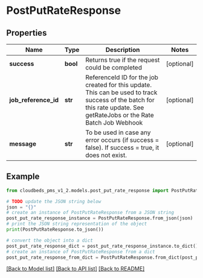# PostPutRateResponse


## Properties

Name | Type | Description | Notes
------------ | ------------- | ------------- | -------------
**success** | **bool** | Returns true if the request could be completed | [optional] 
**job_reference_id** | **str** | ReferenceId ID for the job created for this update.  This can be used to track success of the batch for this rate update. See getRateJobs or the Rate Batch Job Webhook | [optional] 
**message** | **str** | To be used in case any error occurs (if success &#x3D; false). If success &#x3D; true, it does not exist. | [optional] 

## Example

```python
from cloudbeds_pms_v1_2.models.post_put_rate_response import PostPutRateResponse

# TODO update the JSON string below
json = "{}"
# create an instance of PostPutRateResponse from a JSON string
post_put_rate_response_instance = PostPutRateResponse.from_json(json)
# print the JSON string representation of the object
print(PostPutRateResponse.to_json())

# convert the object into a dict
post_put_rate_response_dict = post_put_rate_response_instance.to_dict()
# create an instance of PostPutRateResponse from a dict
post_put_rate_response_from_dict = PostPutRateResponse.from_dict(post_put_rate_response_dict)
```
[[Back to Model list]](../README.md#documentation-for-models) [[Back to API list]](../README.md#documentation-for-api-endpoints) [[Back to README]](../README.md)


